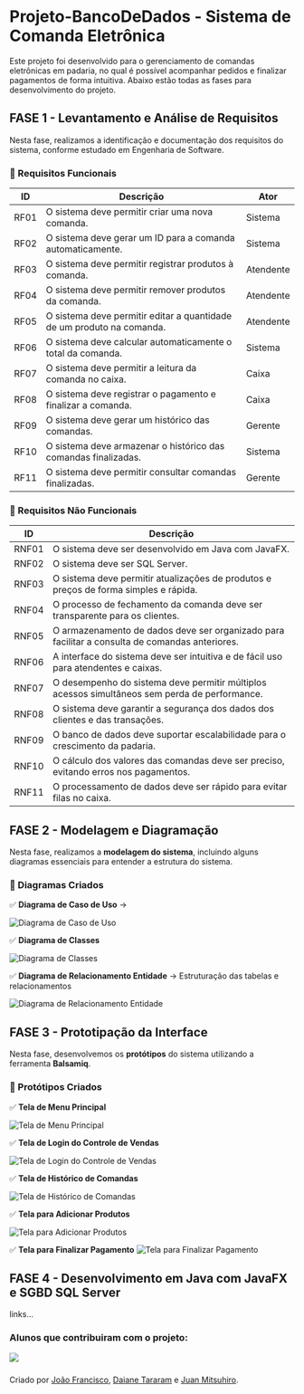 # Projeto-BancoDeDados - Sistema de Comanda Eletrônica
Este projeto foi desenvolvido para o gerenciamento de comandas eletrônicas em padaria, no qual é possível acompanhar pedidos e finalizar pagamentos de forma intuitiva. Abaixo estão todas as fases para desenvolvimento do projeto.

## FASE 1 - Levantamento e Análise de Requisitos

Nesta fase, realizamos a identificação e documentação dos requisitos do sistema, conforme estudado em Engenharia de Software.

### 📌 Requisitos Funcionais

| **ID**  | **Descrição**                                      | **Ator**    |
|--------|--------------------------------------------------|-------------|
| RF01   | O sistema deve permitir criar uma nova comanda. | Sistema     |
| RF02   | O sistema deve gerar um ID para a comanda automaticamente. | Sistema |
| RF03   | O sistema deve permitir registrar produtos à comanda. | Atendente |
| RF04   | O sistema deve permitir remover produtos da comanda. | Atendente |
| RF05   | O sistema deve permitir editar a quantidade de um produto na comanda. | Atendente |
| RF06   | O sistema deve calcular automaticamente o total da comanda. | Sistema |
| RF07   | O sistema deve permitir a leitura da comanda no caixa. | Caixa |
| RF08   | O sistema deve registrar o pagamento e finalizar a comanda. | Caixa |
| RF09   | O sistema deve gerar um histórico das comandas. | Gerente |
| RF10   | O sistema deve armazenar o histórico das comandas finalizadas. | Sistema |
| RF11   | O sistema deve permitir consultar comandas finalizadas. | Gerente |

### 📌 Requisitos Não Funcionais

| **ID**   | **Descrição** |
|----------|--------------|
| RNF01    | O sistema deve ser desenvolvido em Java com JavaFX. |
| RNF02    | O sistema deve ser SQL Server. |
| RNF03    | O sistema deve permitir atualizações de produtos e preços de forma simples e rápida. |
| RNF04    | O processo de fechamento da comanda deve ser transparente para os clientes. |
| RNF05    | O armazenamento de dados deve ser organizado para facilitar a consulta de comandas anteriores. |
| RNF06    | A interface do sistema deve ser intuitiva e de fácil uso para atendentes e caixas. |
| RNF07    | O desempenho do sistema deve permitir múltiplos acessos simultâneos sem perda de performance. |
| RNF08    | O sistema deve garantir a segurança dos dados dos clientes e das transações. |
| RNF09    | O banco de dados deve suportar escalabilidade para o crescimento da padaria. |
| RNF10    | O cálculo dos valores das comandas deve ser preciso, evitando erros nos pagamentos. |
| RNF11    | O processamento de dados deve ser rápido para evitar filas no caixa. |

## FASE 2 - Modelagem e Diagramação  

Nesta fase, realizamos a **modelagem do sistema**, incluindo alguns diagramas essenciais para entender a estrutura do sistema.  

### 🔹 Diagramas Criados  
✅ **Diagrama de Caso de Uso** ->

![Diagrama de Caso de Uso](https://raw.githubusercontent.com/DaianeTararam/Projeto-BancoDeDados/main/docs/diagramas/CasoDeUsoPadaria.png)


✅ **Diagrama de Classes** 

![Diagrama de Classes](https://raw.githubusercontent.com/DaianeTararam/Projeto-BancoDeDados/refs/heads/main/docs/diagramas/Diagrama%20de%20Classe.png)

✅ **Diagrama de Relacionamento Entidade** → Estruturação das tabelas e relacionamentos  

![Diagrama de Relacionamento Entidade](https://raw.githubusercontent.com/DaianeTararam/Projeto-BancoDeDados/refs/heads/main/docs/diagramas/DiagramaBD.png)  

## FASE 3 - Prototipação da Interface  

Nesta fase, desenvolvemos os **protótipos** do sistema utilizando a ferramenta **Balsamiq**.

### 📌 Protótipos Criados  
✅ **Tela de Menu Principal**

![Tela de Menu Principal](https://raw.githubusercontent.com/DaianeTararam/Projeto-BancoDeDados/main/docs/prototipos/Menu%20Principal%20-%20parte%201.png)


✅ **Tela de Login do Controle de Vendas**

![Tela de Login do Controle de Vendas](https://raw.githubusercontent.com/DaianeTararam/Projeto-BancoDeDados/main/docs/prototipos/Menu%20Principal%20-%20parte%202.png)


✅ **Tela de Histórico de Comandas**

![Tela de Histórico de Comandas](https://raw.githubusercontent.com/DaianeTararam/Projeto-BancoDeDados/refs/heads/main/docs/prototipos/Prot%C3%B3tipo%20-%20Hist%C3%B3rico%20das%20Comandas.png)

✅ **Tela para Adicionar Produtos**

![Tela para Adicionar Produtos](https://raw.githubusercontent.com/DaianeTararam/Projeto-BancoDeDados/refs/heads/main/docs/prototipos/Prot%C3%B3tipo%20-%20Add%20Produtos.png) 

✅ **Tela para Finalizar Pagamento**
![Tela para Finalizar Pagamento](https://github.com/DaianeTararam/Projeto-BancoDeDados/blob/main/docs/prototipos/Prot%C3%B3tipo%20-%20Finalizar%20Pagamento.png) 

## FASE 4 - Desenvolvimento em Java com JavaFX e SGBD SQL Server  

links...

### Alunos que contribuiram com o projeto:

<a href="https://github.com/DaianeTararam/Projeto-BancoDeDados/graphs/contributors">
  <img src="https://contrib.rocks/image?repo=DaianeTararam/Projeto-BancoDeDados"/>
</a>

### 
<div>
  Criado por <a href="https://github.com/Joaoftito">João Francisco</a>,  
  <a href="https://github.com/DaianeTararam">Daiane Tararam</a> e  
  <a href="https://github.com/JuanMitsuhiro">Juan Mitsuhiro</a>.
</div>

